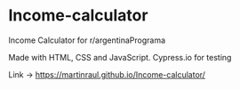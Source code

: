 # Income-calculator

Income Calculator for r/argentinaPrograma

Made with HTML, CSS and JavaScript. Cypress.io for testing

Link → https://martinraul.github.io/Income-calculator/
